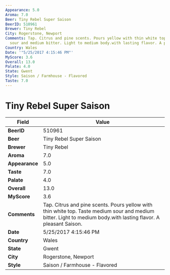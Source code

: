 ```yaml
---
Appearance: 5.0
Aroma: 7.0
Beer: Tiny Rebel Super Saison
BeerID: 510961
Brewer: Tiny Rebel
City: Rogerstone, Newport
Comments: Tap. Citrus and pine scents. Pours yellow with thin white top. Taste medium
  sour and medium bitter. Light to medium body.with lasting flavor. A pleasant Saison.
Country: Wales
Date: '"5/25/2017 4:15:46 PM"'
MyScore: 3.6
Overall: 13.0
Palate: 4.0
State: Gwent
Style: Saison / Farmhouse - Flavored
Taste: 7.0
---
```


# Tiny Rebel Super Saison

| Field         | Value |
|---------------|-------|
| **BeerID** | 510961 |
| **Beer** | Tiny Rebel Super Saison |
| **Brewer** | Tiny Rebel |
| **Aroma** | 7.0 |
| **Appearance** | 5.0 |
| **Taste** | 7.0 |
| **Palate** | 4.0 |
| **Overall** | 13.0 |
| **MyScore** | 3.6 |
| **Comments** | Tap. Citrus and pine scents. Pours yellow with thin white top. Taste medium sour and medium bitter. Light to medium body.with lasting flavor. A pleasant Saison. |
| **Date** | 5/25/2017 4:15:46 PM |
| **Country** | Wales |
| **State** | Gwent |
| **City** | Rogerstone, Newport |
| **Style** | Saison / Farmhouse - Flavored |
